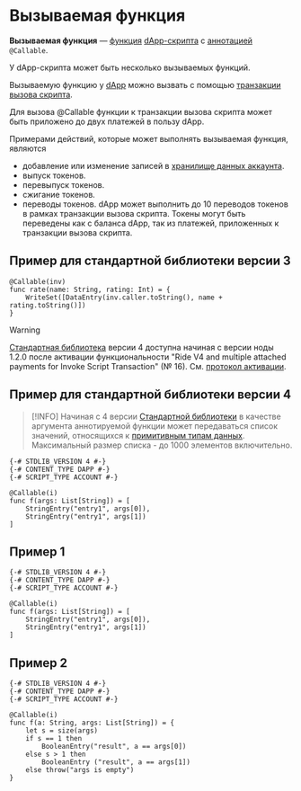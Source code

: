 # Вызываемая функция

**Вызываемая функция** — [функция](/ride/functions.md) [dApp-скрипта](/ride/script/script-types/dapp-script.md) с [аннотацией](/ride/functions/annotations.md) `@Callable`.

У dApp-скрипта может быть несколько вызываемых функций.

Вызываемую функцию у [dApp](/blockchain/account/dapp.md) можно вызвать с помощью [транзакции вызова скрипта](/blockchain/transaction-type/invoke-script-transaction.md).

Для вызова @Callable функции к транзакции вызова скрипта может быть приложено до двух платежей в пользу dApp.

Примерами действий, которые может выполнять вызываемая функция, являются

* добавление или изменение записей в [хранилище данных аккаунта](/blockchain/account/account-data-storage.md).
* выпуск токенов.
* перевыпуск токенов.
* сжигание токенов.
* переводы токенов. dApp может выполнить до 10 переводов токенов в рамках транзакции вызова скрипта. Токены могут быть переведены как с баланса dApp, так из платежей, приложенных к транзакции вызова скрипта.

## Пример для стандартной библиотеки версии 3

```ride
@Callable(inv)
func rate(name: String, rating: Int) = {
    WriteSet([DataEntry(inv.caller.toString(), name + rating.toString()])
}
```

> [!WARNING]
> [Стандартная библиотека](/ride/script/standart-library.md) версии 4 доступна начиная с версии ноды 1.2.0 после активации функциональности "Ride V4 and multiple attached payments for Invoke Script Transaction" (№ 16). См. [протокол активации](/platform-features/activation-protocol.md).

## Пример для стандартной библиотеки версии 4

> [!INFO]
> Начиная с 4 версии [Стандартной библиотеки](/ru/ride/script/standard-library.md) в качестве аргумента аннотируемой функции может передаваться список значений, относящихся к [примитивным типам данных](https://ru.wikipedia.org/wiki/Простой_тип). Максимальный размер списка - до 1000 элементов включительно.

```ride
{-# STDLIB_VERSION 4 #-}
{-# CONTENT_TYPE DAPP #-}
{-# SCRIPT_TYPE ACCOUNT #-}
  
@Callable(i)
func f(args: List[String]) = [
    StringEntry("entry1", args[0]),
    StringEntry("entry1", args[1])
]
```

## Пример 1

```ride
{-# STDLIB_VERSION 4 #-}
{-# CONTENT_TYPE DAPP #-}
{-# SCRIPT_TYPE ACCOUNT #-}
  
@Callable(i)
func f(args: List[String]) = [
    StringEntry("entry1", args[0]),
    StringEntry("entry1", args[1])
]
```

## Пример 2

```ride
{-# STDLIB_VERSION 4 #-}
{-# CONTENT_TYPE DAPP #-}
{-# SCRIPT_TYPE ACCOUNT #-}
 
@Callable(i)
func f(a: String, args: List[String]) = {
    let s = size(args)
    if s == 1 then
        BooleanEntry("result", a == args[0])
    else s > 1 then
        BooleanEntry ("result", a == args[1])
    else throw("args is empty")
}
```

